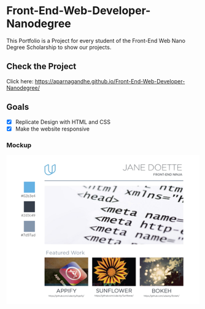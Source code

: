 # Front-End-Web-Developer-Nanodegree
This Portfolio is a Project for every student of the Front-End Web Nano Degree Scholarship to show our projects.

## Check the Project
  
  Click here: https://aparnagandhe.github.io/Front-End-Web-Developer-Nanodegree/

## Goals

  - [x] Replicate Design with HTML and CSS
  - [x] Make the website responsive
  
### Mockup

![Portfolio](https://github.com/jvincent3/Udacity-Portfolio/blob/master/img/design-mockup-portfolio.png 'Portfolio Mockup')
